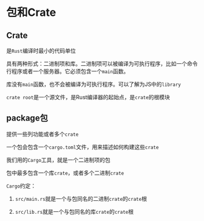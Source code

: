# 包和Crate

## Crate

是`Rust`编译时最小的代码单位

具有两种形式：二进制项和库。二进制项可以被编译为可执行程序，比如一个命令行程序或者一个服务器。它必须包含一个`main`函数。

库没有`main`函数，也不会被编译为可执行程序。可以了解为JS中的`library`

`crate root`是一个源文件，是Rust编译器的起始点，是`crate`的根模块

## package包

提供一些列功能或者多个`crate`

一个包会包含一个`cargo.toml`文件，用来描述如何构建这些`crate`

我们用的`Cargo`工具，就是一个二进制项的包

包中最多包含一个库`crate`，或者多个二进制`crate`


`Cargo`约定：

1. `src/main.rs`就是一个与包同名的二进制`crate`的`crate`根

2. `src/lib.rs`就是一个与包同名的库`crate`的`crate`根